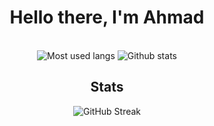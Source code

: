 <div id="header" align="center">
  <h1>Hello there, I'm Ahmad</h1>
   <!-- <img src="[insert an image of yourself or something you like]" width="200"  --!>

  
  
  
  </div>
  <br>


<div align="center">
  <img src="https://github-readme-stats.vercel.app/api/top-langs/?username=ahmadhidayat22&layout=compact&theme=tokyonight" alt="Most used langs"/>
  <img src="https://github-readme-stats.vercel.app/api?username=ahmadhidayat22&show_icons=true&theme=radical&rank_icon=github&include_all_commits=true" alt="Github stats"/>

</div>

<div id="stats" align="center">
  <h2>Stats</h2>
  <img src="https://streak-stats.demolab.com?user=ahmadhidayat22&theme=transparent&fire=EB5454" alt="GitHub Streak"/>
  
</div>

